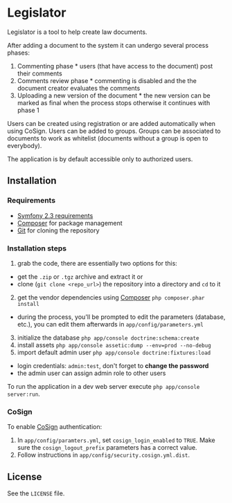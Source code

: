 Legislator
========================

Legislator is a tool to help create law documents.

After adding a document to the system it can undergo several process phases:
  1. Commenting phase
    * users (that have access to the document) post their comments
  2. Comments review phase
    * commenting is disabled and the the document creator evaluates the comments
  3. Uploading a new version of the document
    * the new version can be marked as final when the process stops otherwise it continues with phase 1

Users can be created using registration or are added automatically when using CoSign. Users can be added to groups. Groups can be associated to documents to work as whitelist (documents without a group is open to everybody).

The application is by default accessible only to authorized users.

## Installation ##

### Requirements ###

* [Symfony 2.3 requirements](http://symfony.com/doc/current/reference/requirements.html)
* [Composer](http://getcomposer.org/) for package management
* [Git](http://git-scm.com/) for cloning the repository


### Installation steps ###

1. grab the code, there are essentially two options for this:
  * get the `.zip` or `.tgz` archive and extract it or
  * clone (`git clone <repo_url>`) the repository into a directory and `cd` to it
2. get the vendor dependencies using [Composer](http://getcomposer.org/) `php composer.phar install`
  * during the process, you'll be prompted to edit the parameters (database, etc.), you can edit them afterwards in `app/config/parameters.yml`
3. initialize the database `php app/console doctrine:schema:create`
4. install assets `php app/console assetic:dump --env=prod --no-debug`
5. import default admin user `php app/console doctrine:fixtures:load`
  * login credentials: `admin:test`, don't forget to **change the password**
  * the admin user can assign admin role to other users

To run the application in a dev web server execute `php app/console server:run`.

### CoSign ###

To enable [CoSign](http://www.weblogin.org/) authentication:

1. In `app/config/paramters.yml`, set `cosign_login_enabled` to `TRUE`. Make sure the `cosign_logout_prefix` parameters has a correct value.
2. Follow instructions in `app/config/security.cosign.yml.dist`.

## License ##

See the `LICENSE` file.
